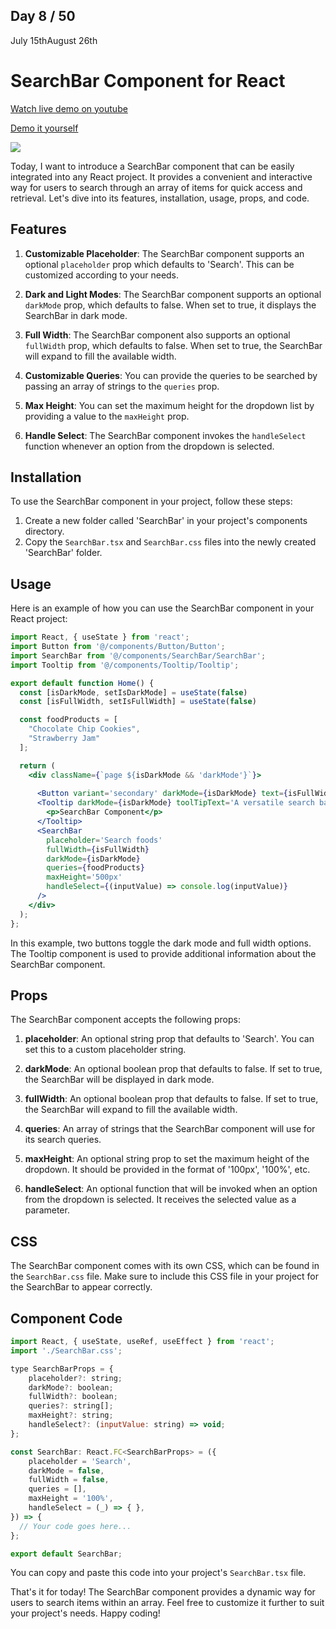 ## Day 8 / 50

July 15thAugust 26th

#  SearchBar Component for React 
<a href="https://www.youtube.com/watch?v=eiwNHE6AiKk" target="_blank">Watch live demo on youtube</a>

<a href="https:/ / 50daysofcomponents.netlify.app/searchBar" target="_blank">Demo it yourself</a>

<a href="https://www.youtube.com/watch?v=eiwNHE6AiKk" target="_blank"><img src="https://cdn.discordapp.com/attachments/715319623637270638/1130155494800101476/image.png"/></a> 


Today, I want to introduce a SearchBar component that can be easily integrated into any React project. It provides a convenient and interactive way for users to search through an array of items for quick access and retrieval. Let's dive into its features, installation, usage, props, and code.

## Features

1. **Customizable Placeholder**: The SearchBar component supports an optional `placeholder` prop which defaults to 'Search'. This can be customized according to your needs.

2. **Dark and Light Modes**: The SearchBar component supports an optional `darkMode` prop, which defaults to false. When set to true, it displays the SearchBar in dark mode.

3. **Full Width**: The SearchBar component also supports an optional `fullWidth` prop, which defaults to false. When set to true, the SearchBar will expand to fill the available width.

4. **Customizable Queries**: You can provide the queries to be searched by passing an array of strings to the `queries` prop.

5. **Max Height**:  You can set the maximum height for the dropdown list by providing a value to the `maxHeight` prop.

6. **Handle Select**:  The SearchBar component invokes the `handleSelect` function whenever an option from the dropdown is selected.

## Installation 

To use the SearchBar component in your project, follow these steps:

1. Create a new folder called 'SearchBar' in your project's components directory.
2. Copy the `SearchBar.tsx` and `SearchBar.css` files into the newly created 'SearchBar' folder.

## Usage 

Here is an example of how you can use the SearchBar component in your React project:

```jsx 
import React, { useState } from 'react';
import Button from '@/components/Button/Button';
import SearchBar from '@/components/SearchBar/SearchBar';
import Tooltip from '@/components/Tooltip/Tooltip';

export default function Home() {
  const [isDarkMode, setIsDarkMode] = useState(false)
  const [isFullWidth, setIsFullWidth] = useState(false)

  const foodProducts = [
    "Chocolate Chip Cookies",
    "Strawberry Jam"
  ];

  return (
    <div className={`page ${isDarkMode && 'darkMode'}`}>
      
      <Button variant='secondary' darkMode={isDarkMode} text={isFullWidth ? 'Untoggle full width' : 'Toggle full width'} handleClick={async () => setIsFullWidth(!isFullWidth)} />
      <Tooltip darkMode={isDarkMode} toolTipText='A versatile search bar allowing users to efficiently search through an array of items for quick access and retrieval.'>
        <p>SearchBar Component</p>
      </Tooltip>
      <SearchBar
        placeholder='Search foods'
        fullWidth={isFullWidth}
        darkMode={isDarkMode}
        queries={foodProducts}
        maxHeight='500px'
        handleSelect={(inputValue) => console.log(inputValue)}
      />
    </div>
  );
};

```
In this example, two buttons toggle the dark mode and full width options. The Tooltip component is used to provide additional information about the SearchBar component.

## Props

The  SearchBar component accepts the following props:

1. **placeholder**: An optional string prop that defaults to 'Search'. You can set this to a custom placeholder string.

2. **darkMode**: An optional boolean prop that defaults to false. If set to true, the SearchBar will be displayed in dark mode.

3. **fullWidth**: An optional boolean prop that defaults to false. If set to true, the SearchBar will expand to fill the available width.
4. **queries**: An array of strings that the SearchBar component will use for its search queries.
5. **maxHeight**: An optional string prop to set the maximum height of the dropdown. It should be provided in the format of '100px', '100%', etc.
6. **handleSelect**: An optional function that will be invoked when an option from the dropdown is selected. It receives the selected value as a parameter.

## CSS 

The SearchBar component comes with its own CSS, which can be found in the `SearchBar.css` file. Make sure to include this CSS file in your project for the SearchBar to appear correctly.

## Component Code 

```jsx
import React, { useState, useRef, useEffect } from 'react';
import './SearchBar.css';

type SearchBarProps = {
    placeholder?: string;
    darkMode?: boolean;
    fullWidth?: boolean;
    queries?: string[];
    maxHeight?: string;
    handleSelect?: (inputValue: string) => void;
};

const SearchBar: React.FC<SearchBarProps> = ({
    placeholder = 'Search',
    darkMode = false,
    fullWidth = false,
    queries = [],
    maxHeight = '100%',
    handleSelect = (_) => { },
}) => {
  // Your code goes here...
};

export default SearchBar;

```

You can copy and paste this code into your project's `SearchBar.tsx` file.

That's it for today! The SearchBar component provides a dynamic way for users to search items within an array. Feel free to customize it further to suit your project's needs. Happy coding!